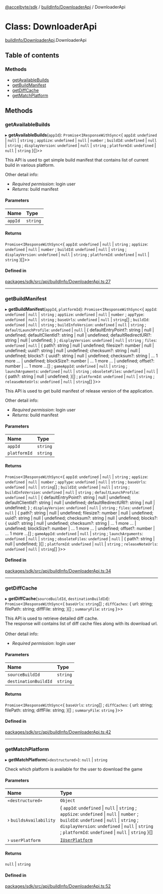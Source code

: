 [@accelbyte/sdk](../README.md) / [buildInfo/DownloaderApi](../modules/buildInfo_DownloaderApi.md) / DownloaderApi

# Class: DownloaderApi

[buildInfo/DownloaderApi](../modules/buildInfo_DownloaderApi.md).DownloaderApi

## Table of contents

### Methods

- [getAvailableBuilds](buildInfo_DownloaderApi.DownloaderApi.md#getavailablebuilds)
- [getBuildManifest](buildInfo_DownloaderApi.DownloaderApi.md#getbuildmanifest)
- [getDiffCache](buildInfo_DownloaderApi.DownloaderApi.md#getdiffcache)
- [getMatchPlatform](buildInfo_DownloaderApi.DownloaderApi.md#getmatchplatform)

## Methods

### getAvailableBuilds

▸ **getAvailableBuilds**(`appId`): `Promise`<`IResponseWithSync`<{ `appId`: `undefined` \| ``null`` \| `string` ; `appSize`: `undefined` \| ``null`` \| `number` ; `buildId`: `undefined` \| ``null`` \| `string` ; `displayVersion`: `undefined` \| ``null`` \| `string` ; `platformId`: `undefined` \| ``null`` \| `string`  }[]\>\>

This API is used to get simple build manifest that contains list of current build in various platform.<p>Other detail info: <ul><li><i>Required permission</i>: login user</li><li><i>Returns</i>: build manifest</li></ul>

#### Parameters

| Name | Type |
| :------ | :------ |
| `appId` | `string` |

#### Returns

`Promise`<`IResponseWithSync`<{ `appId`: `undefined` \| ``null`` \| `string` ; `appSize`: `undefined` \| ``null`` \| `number` ; `buildId`: `undefined` \| ``null`` \| `string` ; `displayVersion`: `undefined` \| ``null`` \| `string` ; `platformId`: `undefined` \| ``null`` \| `string`  }[]\>\>

#### Defined in

[packages/sdk/src/api/buildInfo/DownloaderApi.ts:27](https://github.com/AccelByte/accelbyte-web-sdk/blob/68edbf1/packages/sdk/src/api/buildInfo/DownloaderApi.ts#L27)

___

### getBuildManifest

▸ **getBuildManifest**(`appId`, `platformId`): `Promise`<`IResponseWithSync`<{ `appId`: `undefined` \| ``null`` \| `string` ; `appSize`: `undefined` \| ``null`` \| `number` ; `appType`: `undefined` \| ``null`` \| `string` ; `baseUrls`: `undefined` \| ``null`` \| `string`[] ; `buildId`: `undefined` \| ``null`` \| `string` ; `buildInfoVersion`: `undefined` \| ``null`` \| `string` ; `defaultLaunchProfile`: `undefined` \| ``null`` \| { defaultEntryPoint?: string \| null \| undefined; defaultClientId?: string \| null \| undefined; defaultRedirectURI?: string \| null \| undefined; } ; `displayVersion`: `undefined` \| ``null`` \| `string` ; `files`: `undefined` \| ``null`` \| { path?: string \| null \| undefined; filesize?: number \| null \| undefined; uuid?: string \| null \| undefined; checksum?: string \| null \| undefined; blocks?: { uuid?: string \| null \| undefined; checksum?: string \| ... 1 more ... \| undefined; blockSize?: number \| ... 1 more ... \| undefined; offset?: number \| ... 1 more ...[] ; `gameAppId`: `undefined` \| ``null`` \| `string` ; `launchArguments`: `undefined` \| ``null`` \| `string` ; `obsoleteFiles`: `undefined` \| ``null`` \| { path?: string \| null \| undefined; }[] ; `platformId`: `undefined` \| ``null`` \| `string` ; `releaseNoteUrls`: `undefined` \| ``null`` \| `string`[]  }\>\>

This API is used to get build manifest of release version of the application.<p>Other detail info: <ul><li><i>Required permission</i>: login user</li><li><i>Returns</i>: build manifest</li></ul>

#### Parameters

| Name | Type |
| :------ | :------ |
| `appId` | `string` |
| `platformId` | `string` |

#### Returns

`Promise`<`IResponseWithSync`<{ `appId`: `undefined` \| ``null`` \| `string` ; `appSize`: `undefined` \| ``null`` \| `number` ; `appType`: `undefined` \| ``null`` \| `string` ; `baseUrls`: `undefined` \| ``null`` \| `string`[] ; `buildId`: `undefined` \| ``null`` \| `string` ; `buildInfoVersion`: `undefined` \| ``null`` \| `string` ; `defaultLaunchProfile`: `undefined` \| ``null`` \| { defaultEntryPoint?: string \| null \| undefined; defaultClientId?: string \| null \| undefined; defaultRedirectURI?: string \| null \| undefined; } ; `displayVersion`: `undefined` \| ``null`` \| `string` ; `files`: `undefined` \| ``null`` \| { path?: string \| null \| undefined; filesize?: number \| null \| undefined; uuid?: string \| null \| undefined; checksum?: string \| null \| undefined; blocks?: { uuid?: string \| null \| undefined; checksum?: string \| ... 1 more ... \| undefined; blockSize?: number \| ... 1 more ... \| undefined; offset?: number \| ... 1 more ...[] ; `gameAppId`: `undefined` \| ``null`` \| `string` ; `launchArguments`: `undefined` \| ``null`` \| `string` ; `obsoleteFiles`: `undefined` \| ``null`` \| { path?: string \| null \| undefined; }[] ; `platformId`: `undefined` \| ``null`` \| `string` ; `releaseNoteUrls`: `undefined` \| ``null`` \| `string`[]  }\>\>

#### Defined in

[packages/sdk/src/api/buildInfo/DownloaderApi.ts:34](https://github.com/AccelByte/accelbyte-web-sdk/blob/68edbf1/packages/sdk/src/api/buildInfo/DownloaderApi.ts#L34)

___

### getDiffCache

▸ **getDiffCache**(`sourceBuildId`, `destinationBuildId`): `Promise`<`IResponseWithSync`<{ `baseUrls`: `string`[] ; `diffCaches`: { url: string; filePath: string; diffFile: string; }[] ; `summaryFile`: `string`  }\>\>

This API is used to retrieve detailed diff cache.<br/>The response will contains list of diff cache files along with its download url.<br/><br/>Other detail info: <ul><li><i>Required permission</i>: login user</li></ul>

#### Parameters

| Name | Type |
| :------ | :------ |
| `sourceBuildId` | `string` |
| `destinationBuildId` | `string` |

#### Returns

`Promise`<`IResponseWithSync`<{ `baseUrls`: `string`[] ; `diffCaches`: { url: string; filePath: string; diffFile: string; }[] ; `summaryFile`: `string`  }\>\>

#### Defined in

[packages/sdk/src/api/buildInfo/DownloaderApi.ts:42](https://github.com/AccelByte/accelbyte-web-sdk/blob/68edbf1/packages/sdk/src/api/buildInfo/DownloaderApi.ts#L42)

___

### getMatchPlatform

▸ **getMatchPlatform**(`«destructured»`): ``null`` \| `string`

Check which platform is available for the user to download the game

#### Parameters

| Name | Type |
| :------ | :------ |
| `«destructured»` | `Object` |
| › `buildsAvailability` | { `appId`: `undefined` \| ``null`` \| `string` ; `appSize`: `undefined` \| ``null`` \| `number` ; `buildId`: `undefined` \| ``null`` \| `string` ; `displayVersion`: `undefined` \| ``null`` \| `string` ; `platformId`: `undefined` \| ``null`` \| `string`  }[] |
| › `userPlatform` | [`IUserPlatform`](../interfaces/buildInfo_DownloaderApi.IUserPlatform.md) |

#### Returns

``null`` \| `string`

#### Defined in

[packages/sdk/src/api/buildInfo/DownloaderApi.ts:52](https://github.com/AccelByte/accelbyte-web-sdk/blob/68edbf1/packages/sdk/src/api/buildInfo/DownloaderApi.ts#L52)
